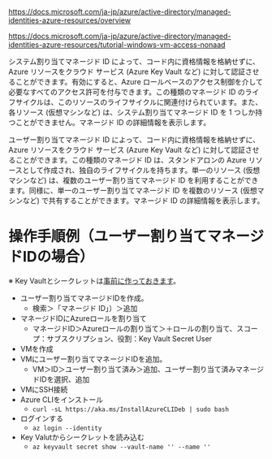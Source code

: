 https://docs.microsoft.com/ja-jp/azure/active-directory/managed-identities-azure-resources/overview


https://docs.microsoft.com/ja-jp/azure/active-directory/managed-identities-azure-resources/tutorial-windows-vm-access-nonaad


システム割り当てマネージド ID によって、コード内に資格情報を格納せずに、Azure リソースをクラウド サービス (Azure Key Vault など) に対して認証させることができます。有効にすると、Azure ロールベースのアクセス制御を介して必要なすべてのアクセス許可を付与できます。この種類のマネージド ID のライフサイクルは、このリソースのライフサイクルに関連付けられています。また、各リソース (仮想マシンなど) は、システム割り当てマネージド ID を 1 つしか持つことができません。マネージド ID の詳細情報を表示します。

ユーザー割り当てマネージド ID によって、コード内に資格情報を格納せずに、Azure リソースをクラウド サービス (Azure Key Vault など) に対して認証させることができます。この種類のマネージド ID は、スタンドアロンの Azure リソースとして作成され、独自のライフサイクルを持ちます。単一のリソース (仮想マシンなど) は、複数のユーザー割り当てマネージド ID を利用することができます。同様に、単一のユーザー割り当てマネージド ID を複数のリソース (仮想マシンなど) で共有することができます。マネージド ID の詳細情報を表示します。

# 操作手順例（ユーザー割り当てマネージドIDの場合）

※ Key Vaultとシークレットは[事前に作っておきます](mod07-01-keyvault.md)。

- ユーザー割り当てマネージドIDを作成。
  - 検索＞「マネージド ID」）＞追加
- マネージドIDにAzureロールを割り当て
  - マネージドID＞Azureロールの割り当て＞＋ロールの割り当て、スコープ：サブスクリプション、役割：Key Vault Secret User
- VMを作成
- VMにユーザー割り当てマネージドIDを追加。
  - VM＞ID＞ユーザー割り当て済み＞追加、ユーザー割り当て済みマネージドIDを選択、追加
- VMにSSH接続
- Azure CLIをインストール
  - `curl -sL https://aka.ms/InstallAzureCLIDeb | sudo bash`
- ログインする
  - `az login --identity`
- Key Valutからシークレットを読み込む
  - `az keyvault secret show --vault-name '' --name ''`
